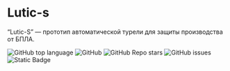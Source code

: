 # Lutic-s

“Lutic-S” — прототип автоматической турели для защиты производства от БПЛА. <!-- описание репозитория -->
<!--Блок информации о репозитории в бейджах-->
![GitHub top language](https://img.shields.io/github/languages/top/ymlIl/Lutic-s)
![GitHub](https://img.shields.io/github/license/ymlIl/Lutic-s)
![GitHub Repo stars](https://img.shields.io/github/stars/ymlIl/Lutic-s)
![GitHub issues](https://img.shields.io/github/issues/ymlIl/Lutic-s)
![Static Badge](https://img.shields.io/badge/SANM_Robotics-Lutic--s-blue)
